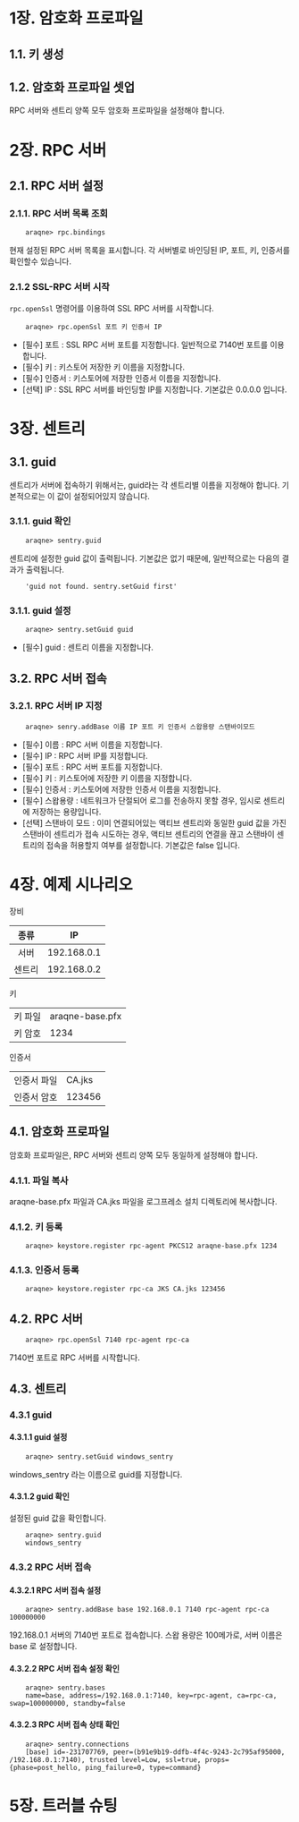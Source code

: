 # 1장. 암호화 프로파일
## 1.1. 키 생성

## 1.2. 암호화 프로파일 셋업
RPC 서버와 센트리 양쪽 모두 암호화 프로파일을 설정해야 합니다.

# 2장. RPC 서버
## 2.1. RPC 서버 설정 
### 2.1.1. RPC 서버 목록 조회
~~~
	araqne> rpc.bindings
~~~

현재 설정된 RPC 서버 목록을 표시합니다. 각 서버별로 바인딩된 IP, 포트, 키, 인증서를 확인할수 있습니다.


### 2.1.2 SSL-RPC 서버 시작

`rpc.openSsl` 명령어를 이용하여 SSL RPC 서버를 시작합니다.

~~~
	araqne> rpc.openSsl 포트 키 인증서 IP
~~~

 * [필수] 포트 : SSL RPC 서버 포트를 지정합니다. 일반적으로 7140번 포트를 이용합니다.
 * [필수] 키 : 키스토어 저장한 키 이름을 지정합니다.
 * [필수] 인증서 : 키스토어에 저장한 인증서 이름을 지정합니다.
 * [선택] IP : SSL RPC 서버를 바인딩할 IP를 지정합니다. 기본값은 0.0.0.0 입니다.
 
# 3장. 센트리
## 3.1. guid

센트리가 서버에 접속하기 위해서는, guid라는 각 센트리별 이름을 지정해야 합니다. 기본적으로는 이 값이 설정되어있지 않습니다.

### 3.1.1. guid 확인
~~~
	araqne> sentry.guid
~~~

센트리에 설정한 guid 값이 출력됩니다. 기본값은 없기 때문에, 일반적으로는 다음의 결과가 출력됩니다.

~~~
	'guid not found. sentry.setGuid first' 
~~~
### 3.1.1. guid 설정
~~~
	araqne> sentry.setGuid guid
~~~

 * [필수] guid : 센트리 이름을 지정합니다.
 
## 3.2. RPC 서버 접속
### 3.2.1. RPC 서버 IP 지정 

~~~
	araqne> senry.addBase 이름 IP 포트 키 인증서 스왑용량 스탠바이모드
~~~

 * [필수] 이름 : RPC 서버 이름을 지정합니다.
 * [필수] IP : RPC 서버 IP를 지정합니다.
 * [필수] 포트 : RPC 서버 포트를 지정합니다. 
 * [필수] 키 : 키스토어에 저장한 키 이름을 지정합니다.
 * [필수] 인증서 : 키스토어에 저장한 인증서 이름을 지정합니다.
 * [필수] 스왑용량 : 네트워크가 단절되어 로그를 전송하지 못할 경우, 임시로 센트리에 저장하는 용량입니다.
 * [선택] 스탠바이 모드 : 이미 연결되어있는 액티브 센트리와 동일한 guid 값을 가진 스탠바이 센트리가 접속 시도하는 경우, 액티브 센트리의 연결을 끊고 스탠바이 센트리의 접속을 허용할지 여부를 설정합니다. 기본값은 false 입니다.

# 4장. 예제 시나리오

장비

종류  | IP
:----:|----------
서버  |192.168.0.1
센트리 |192.168.0.2

키

|| |
|---|---|
| 키 파일 | araqne-base.pfx |
| 키 암호 | 1234 |


인증서


|| |
|---|---|
|인증서 파일|CA.jks|
|인증서 암호|123456|

## 4.1. 암호화 프로파일

암호화 프로파일은, RPC 서버와 센트리 양쪽 모두 동일하게 설정해야 합니다.

### 4.1.1. 파일 복사

araqne-base.pfx 파일과 CA.jks 파일을 로그프레소 설치 디렉토리에 복사합니다.

### 4.1.2. 키 등록

~~~
	araqne> keystore.register rpc-agent PKCS12 araqne-base.pfx 1234
~~~

### 4.1.3. 인증서 등록

~~~
	araqne> keystore.register rpc-ca JKS CA.jks 123456
~~~

## 4.2. RPC 서버


~~~
	araqne> rpc.openSsl 7140 rpc-agent rpc-ca
~~~

7140번 포트로 RPC 서버를 시작합니다.

## 4.3. 센트리
### 4.3.1 guid
#### 4.3.1.1 guid 설정

~~~
	araqne> sentry.setGuid windows_sentry
~~~

windows_sentry 라는 이름으로 guid를 지정합니다.

#### 4.3.1.2 guid 확인

설정된 guid 값을 확인합니다.

~~~
	araqne> sentry.guid
	windows_sentry
~~~

### 4.3.2 RPC 서버 접속

#### 4.3.2.1 RPC 서버 접속 설정

~~~
	araqne> sentry.addBase base 192.168.0.1 7140 rpc-agent rpc-ca 100000000
~~~

192.168.0.1 서버의 7140번 포트로 접속합니다. 스왑 용량은 100메가로, 서버 이름은 base 로 설정합니다.


#### 4.3.2.2 RPC 서버 접속 설정 확인



~~~
	araqne> sentry.bases
	name=base, address=/192.168.0.1:7140, key=rpc-agent, ca=rpc-ca, swap=100000000, standby=false
~~~

#### 4.3.2.3 RPC 서버 접속 상태 확인

~~~
	araqne> sentry.connections
	[base] id=-231707769, peer=(b91e9b19-ddfb-4f4c-9243-2c795af95000, /192.168.0.1:7140), trusted level=Low, ssl=true, props={phase=post_hello, ping_failure=0, type=command}
~~~

# 5장. 트러블 슈팅
